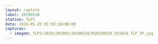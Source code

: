```yaml
---
layout: capture
label: 20190528
station: TLP5
date: 2019-05-29 01:50:18+00:00
capturas:
  - imagem: TLP5/2019/201905/20190528/M20190529_015018_TLP_5P.jpg
---
```

